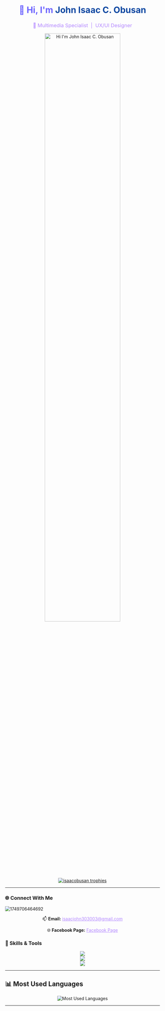 <h1 align="center" style="color:#6c63ff; font-weight:bold;">
  👋 Hi, I'm <span style="color:#0d47a1;">John Isaac C. Obusan</span>
</h1>

<h3 align="center" style="color:#b388ff; font-weight:normal;">
  🎨 Multimedia Specialist &nbsp;|&nbsp; UX/UI Designer
</h3>

<p align="center">
  <!-- Replace this with your actual animated GIF header -->
  <img src="![Top UI_UX Design Works for Inspiration — #3](https://github.com/user-attachments/assets/e4834ed1-fc2e-4f86-8e36-a90b8d89651d)
" alt="Hi I'm John Isaac C. Obusan" width="70%" />
</p>

<p align="center">
  <a href="https://github.com/ryo-ma/github-profile-trophy">
    <img src="https://github-profile-trophy.vercel.app/?username=isaacobusan&theme=dracula&margin-w=15&margin-h=15" alt="isaacobusan trophies" />
  </a>
</p>

---

### 🌐 Connect With Me

![1749706464692](https://github.com/user-attachments/assets/eddf9dec-8ef6-4660-bfad-84b5037fc525)


<p align="center">
  📫 <strong>Email:</strong> 
  <a href="mailto:isaacjohn303003@gmail.com" style="color:#b388ff;">isaacjohn303003@gmail.com</a>
</p>

<p align="center">
  🌐 <strong>Facebook Page:</strong> 
  <a href="https://www.facebook.com/profile.php?id=100081292178266" style="color:#b388ff;" target="_blank">Facebook Page</a>
</p>


### 🧠 Skills & Tools

<p align="center">
  <img src="https://skillicons.dev/icons?i=html,css,js,ts,react,nodejs,php,python,java,mysql" />
  <br/>
  <img src="https://skillicons.dev/icons?i=figma,photoshop,ae,illustrator,blender" />
  <br/>
  <img src="https://skillicons.dev/icons?i=tailwind,linux,rabbitmq,postman,xamarin,dotnet" />
</p>

---

## 📊 Most Used Languages

<p align="center">
  <img src="https://github-readme-stats.vercel.app/api/top-langs/?username=isaacobusan&layout=compact&theme=tokyonight&hide_border=true" alt="Most Used Languages" />
</p>

---


